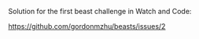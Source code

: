 Solution for the first beast challenge in Watch and Code:

https://github.com/gordonmzhu/beasts/issues/2